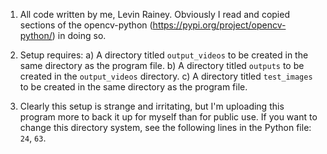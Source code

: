 1. All code written by me, Levin Rainey. Obviously I read and copied sections of the opencv-python (https://pypi.org/project/opencv-python/) in doing so.
   
2. Setup requires:
        a) A directory titled `output_videos` to be created in the same directory as the program file.
        b) A directory titled `outputs` to be created in the `output_videos` directory.
        c) A directory titled `test_images` to be created in the same directory as the program file.

3. Clearly this setup is strange and irritating, but I'm uploading this program more to back it up for myself than for public use. If you want to change this directory system, see the following lines in the Python file: `24`, `63`.
